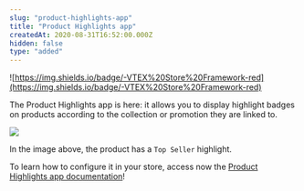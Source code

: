 ```yaml
---
slug: "product-highlights-app"
title: "Product Highlights app"
createdAt: 2020-08-31T16:52:00.000Z
hidden: false
type: "added"
---
```


![https://img.shields.io/badge/-VTEX%20Store%20Framework-red](https://img.shields.io/badge/-VTEX%20Store%20Framework-red) 

The Product Highlights app is here: it allows you to display highlight badges on products according to the collection or promotion they are linked to.


![](https://files.readme.io/c9dbe7c-product-highlight.png)

In the image above, the product has a `Top Seller` highlight.

To learn how to configure it in your store, access now the [Product Highlights app documentation](https://vtex.io/docs/components/all/vtex.product-highlights/)!